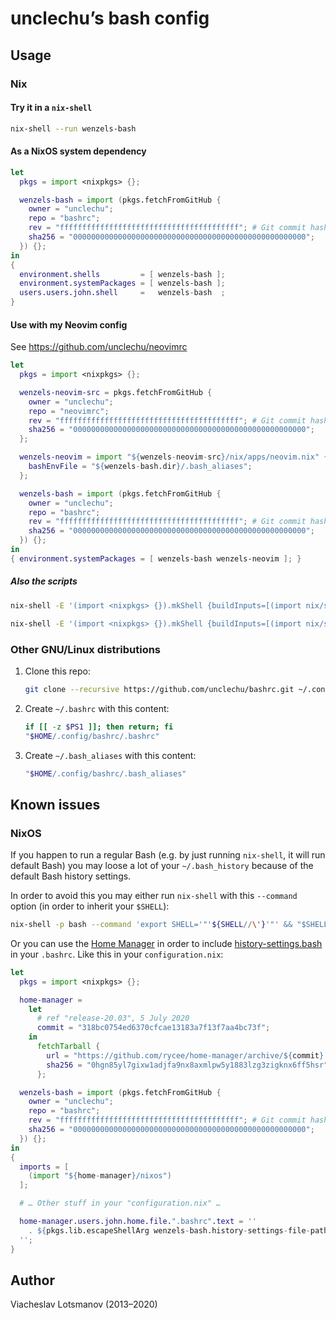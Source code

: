 # unclechu’s bash config

## Usage

### Nix

#### Try it in a `nix-shell`

```sh
nix-shell --run wenzels-bash
```

#### As a NixOS system dependency

```nix
let
  pkgs = import <nixpkgs> {};

  wenzels-bash = import (pkgs.fetchFromGitHub {
    owner = "unclechu";
    repo = "bashrc";
    rev = "ffffffffffffffffffffffffffffffffffffffff"; # Git commit hash
    sha256 = "0000000000000000000000000000000000000000000000000000";
  }) {};
in
{
  environment.shells         = [ wenzels-bash ];
  environment.systemPackages = [ wenzels-bash ];
  users.users.john.shell     =   wenzels-bash  ;
}
```

#### Use with my Neovim config

See https://github.com/unclechu/neovimrc

```nix
let
  pkgs = import <nixpkgs> {};

  wenzels-neovim-src = pkgs.fetchFromGitHub {
    owner = "unclechu";
    repo = "neovimrc";
    rev = "ffffffffffffffffffffffffffffffffffffffff"; # Git commit hash
    sha256 = "0000000000000000000000000000000000000000000000000000";
  };

  wenzels-neovim = import "${wenzels-neovim-src}/nix/apps/neovim.nix" {
    bashEnvFile = "${wenzels-bash.dir}/.bash_aliases";
  };

  wenzels-bash = import (pkgs.fetchFromGitHub {
    owner = "unclechu";
    repo = "bashrc";
    rev = "ffffffffffffffffffffffffffffffffffffffff"; # Git commit hash
    sha256 = "0000000000000000000000000000000000000000000000000000";
  }) {};
in
{ environment.systemPackages = [ wenzels-bash wenzels-neovim ]; }
```

##### Also the scripts

```sh
nix-shell -E '(import <nixpkgs> {}).mkShell {buildInputs=[(import nix/scripts/timer.nix {})];}' --run 'timer --help'
```

```sh
nix-shell -E '(import <nixpkgs> {}).mkShell {buildInputs=[(import nix/scripts/hsc2hs-pipe.nix {})];}' --run 'hsc2hs-pipe --help'
```

### Other GNU/Linux distributions

1. Clone this repo:

   ```sh
   git clone --recursive https://github.com/unclechu/bashrc.git ~/.config/bashrc
   ```

2. Create `~/.bashrc` with this content:

   ```sh
   if [[ -z $PS1 ]]; then return; fi
   "$HOME/.config/bashrc/.bashrc"
   ```

3. Create `~/.bash_aliases` with this content:

   ```sh
   "$HOME/.config/bashrc/.bash_aliases"
   ```

## Known issues

### NixOS

If you happen to run a regular Bash (e.g. by just running `nix-shell`, it will
run default Bash) you may loose a lot of your `~/.bash_history` because of the
default Bash history settings.

In order to avoid this you may either run `nix-shell` with this `--command`
option (in order to inherit your `$SHELL`):

```sh
nix-shell -p bash --command 'export SHELL='"'${SHELL//\'}'"' && "$SHELL"'
```

Or you can use the [Home Manager] in order to include [history-settings.bash] in
your `.bashrc`. Like this in your `configuration.nix`:

```nix
let
  pkgs = import <nixpkgs> {};

  home-manager =
    let
      # ref "release-20.03", 5 July 2020
      commit = "318bc0754ed6370cfcae13183a7f13f7aa4bc73f";
    in
      fetchTarball {
        url = "https://github.com/rycee/home-manager/archive/${commit}.tar.gz";
        sha256 = "0hgn85yl7gixw1adjfa9nx8axmlpw5y1883lzg3zigknx6ff5hsr";
      };

  wenzels-bash = import (pkgs.fetchFromGitHub {
    owner = "unclechu";
    repo = "bashrc";
    rev = "ffffffffffffffffffffffffffffffffffffffff"; # Git commit hash
    sha256 = "0000000000000000000000000000000000000000000000000000";
  }) {};
in
{
  imports = [
    (import "${home-manager}/nixos")
  ];

  # … Other stuff in your "configuration.nix" …

  home-manager.users.john.home.file.".bashrc".text = ''
    . ${pkgs.lib.escapeShellArg wenzels-bash.history-settings-file-path}
  '';
}
```

## Author

Viacheslav Lotsmanov (2013–2020)

[Home Manager]: https://github.com/rycee/home-manager
[history-settings.bash]: history-settings.bash
